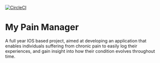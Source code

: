 [![CircleCI](https://circleci.com/gh/HarrisonEllerm/My-Pain-Manager/tree/master.svg?style=shield)](https://circleci.com/gh/HarrisonEllerm/My-Pain-Manager/tree/master)

# My Pain Manager &nbsp; 

A full year IOS based project, aimed at developing an application that enables individuals suffering from chronic pain to easily log their experiences, and gain insight into how their condition evolves throughout time.
